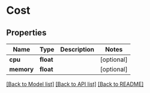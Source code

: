 # Cost

## Properties
Name | Type | Description | Notes
------------ | ------------- | ------------- | -------------
**cpu** | **float** |  | [optional] 
**memory** | **float** |  | [optional] 

[[Back to Model list]](../README.md#documentation-for-models) [[Back to API list]](../README.md#documentation-for-api-endpoints) [[Back to README]](../README.md)

